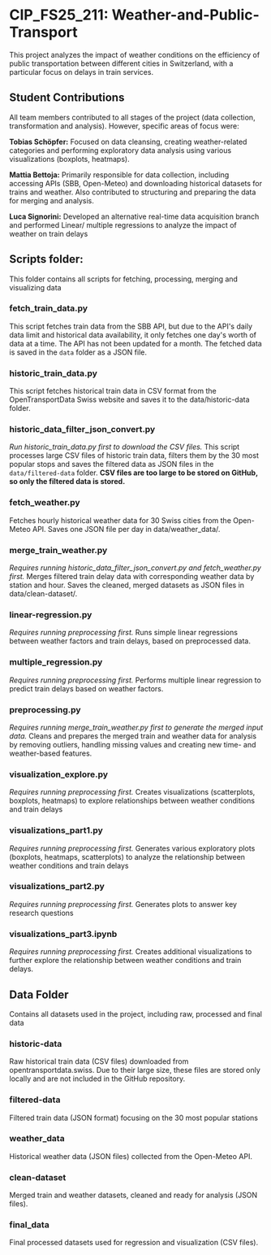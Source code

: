 # CIP_FS25_211: Weather-and-Public-Transport
This project analyzes the impact of weather conditions on the efficiency of public transportation between different cities in Switzerland, with a particular focus on delays in train services.

## Student Contributions

All team members contributed to all stages of the project (data collection, transformation and analysis).
However, specific areas of focus were:

**Tobias Schöpfer:** Focused on data cleansing, creating weather-related categories and performing exploratory data analysis using various visualizations (boxplots, heatmaps).

**Mattia Bettoja:** Primarily responsible for data collection, including accessing APIs (SBB, Open-Meteo) and downloading historical datasets for trains and weather. Also contributed to structuring and preparing the data for merging and analysis.

**Luca Signorini:** Developed an alternative real-time data acquisition branch and performed Linear/ multiple regressions to analyze the impact of weather on train delays


## Scripts folder:
This folder contains all scripts for fetching, processing, merging and visualizing data

### **fetch_train_data.py**
This script fetches train data from the SBB API, but due to the API's daily data limit and historical data availability, it only fetches one day's worth of data at a time. The API has not been updated for a month. The fetched data is saved in the `data` folder as a JSON file.

### **historic_train_data.py**
This script fetches historical train data in CSV format from the OpenTransportData Swiss website and saves it to the data/historic-data folder.

### **historic_data_filter_json_convert.py**
_Run historic_train_data.py first to download the CSV files._ 
This script processes large CSV files of historic train data, filters them by the 30 most popular stops and saves the filtered data as JSON files in the `data/filtered-data` folder. **CSV files are too large to be stored on GitHub, so only the filtered data is stored.**

### **fetch_weather.py**
Fetches hourly historical weather data for 30 Swiss cities from the Open-Meteo API.
Saves one JSON file per day in data/weather_data/.

### **merge_train_weather.py**
_Requires running historic_data_filter_json_convert.py and fetch_weather.py first._
Merges filtered train delay data with corresponding weather data by station and hour.
Saves the cleaned, merged datasets as JSON files in data/clean-dataset/.

### **linear-regression.py**
_Requires running preprocessing first._
Runs simple linear regressions between weather factors and train delays, based on preprocessed data.

### **multiple_regression.py**
_Requires running preprocessing first._
Performs multiple linear regression to predict train delays based on weather factors.

### **preprocessing.py**
_Requires running merge_train_weather.py first to generate the merged input data._
Cleans and prepares the merged train and weather data for analysis by removing outliers, handling missing values and creating new time- and weather-based features.

### **visualization_explore.py**
_Requires running preprocessing first._
Creates visualizations (scatterplots, boxplots, heatmaps) to explore relationships between weather conditions and train delays

### **visualizations_part1.py**
_Requires running preprocessing first._
Generates various exploratory plots (boxplots, heatmaps, scatterplots) to analyze the relationship between weather conditions and train delays

### **visualizations_part2.py**
_Requires running preprocessing first._
Generates plots to answer key research questions

### **visualizations_part3.ipynb**
_Requires running preprocessing first._
Creates additional visualizations to further explore the relationship between weather conditions and train delays.


## Data Folder
Contains all datasets used in the project, including raw, processed and final data

### **historic-data**
Raw historical train data (CSV files) downloaded from opentransportdata.swiss. Due to their large size, these files are stored only locally and are not included in the GitHub repository.

### **filtered-data**
Filtered train data (JSON format) focusing on the 30 most popular stations

### **weather_data**
Historical weather data (JSON files) collected from the Open-Meteo API.

### **clean-dataset**
Merged train and weather datasets, cleaned and ready for analysis (JSON files).

### **final_data**
Final processed datasets used for regression and visualization (CSV files).
